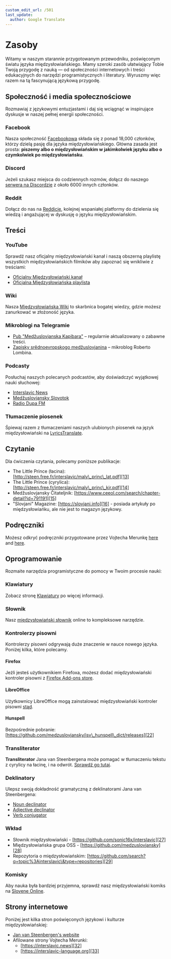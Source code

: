 ```yaml
---
custom_edit_url: /501
last_update:
  author: Google Translate
---
```


# Zasoby

Witamy w naszym starannie przygotowanym przewodniku, poświęconym światu języka międzysłowiańskiego. Mamy szeroki zasób ułatwiający Tobie Twoją przygodę z nauką — od społeczności internetowych i treści edukacyjnych do narzędzi programistycznych i literatury. Wyruszmy więc razem na tą fascynującą językową przygodę.    

## Społeczność i media społecznościowe

Rozmawiaj z językowymi entuzjastami i daj się wciągnąć w inspirujące dyskusje w naszej pełnej energii społeczności.

### Facebook

Nasza społeczność [Facebookowa][1] składa się z ponad 18,000 członków, którzy dzielą pasję dla języka międzysłowiańskiego. Główna zasada jest prosta: **piszemy albo o międzysłowiańskim w jakimkolwiek języku albo o czymkolwiek po międzysłowiańsku**.

### Discord

Jeżeli szukasz miejsca do codziennych rozmów, dołącz do naszego [serwera na Discordzie][2] z około 6000 innych członków.

### Reddit

Dołącz do nas na [Reddicie][3], kolejnej wspaniałej platformy do dzielenia się wiedzą i angażującej w dyskusję o języku międzysłowiańskim.

## Treści

### YouTube

Sprawdź nasz oficjalny międzysłowiański kanał i naszą obszerną playlistę wszystkich międzysłowiańskich filmików aby zapoznać się wnikliwie z treściami:

- [Oficjalny Międzysłowiański kanał][4]
- [Oficjalna Międzysłowiańska playlista][5]

### Wiki

Nasza [Międzysłowiańska Wiki][6] to skarbnica bogatej wiedzy, gdzie możesz zanurkować w złożoność języka.

### Mikroblogi na Telegramie

- [Pub "Medžuslovjanska Kapibara"][7] – regularnie aktualizowany o zabawne treści.
- [Zapisky srědnoevropskogo medžuslovjanina][8] – mikroblog Roberto Lombina.

### Podcasty

Posłuchaj naszych polecanych podcastów, aby doświadczyć wyjątkowej nauki słuchowej:

- [Interslavic News][9]
- [Medžuslovjansky Slovotok][10]
- [Radio Dupa FM][11]

### Tłumaczenie piosenek

Śpiewaj razem z tłumaczeniami naszych ulubionych piosenek na język międzysłowiański na [LyricsTranslate][12].

## Czytanie

Dla ćwiczenia czytania, polecamy poniższe publikacje:

- The Little Prince (łacina): [http://steen.free.fr/interslavic/maly\_princ\_lat.pdf][13]
- The Little Prince (cyrylica): [http://steen.free.fr/interslavic/maly\_princ\_kir.pdf][14]
- Medžuslovjansky Čitateljnik: [https://www.ceeol.com/search/chapter-detail?id=791191][15]
- "Slovjani" Magazine: [https://slovjani.info][16] - posiada artykuły po międzysłowiańku, ale nie jest to magazyn językowy.

## Podręczniki

Możesz odkryć podręczniki przygotowane przez Vojtecha Merunkę [here][17] and [here][15].

## Oprogramowanie

Rozmaite narzędzia programistyczne do pomocy w Twoim procesie nauki:

### Klawiatury

Zobacz stronę [Klawiatury][18] po więcej informacji.

### Słownik

Nasz [międzysłowiański słownik][19] online to kompleksowe narzędzie.

### Kontrolerzy pisowni

Kontrolerzy pisowni odgrywają duże znaczenie w nauce nowego języka. Poniżej kilka, które polecamy.

#### Firefox

Jeżli jesteś użytkownikiem Firefoxa, możesz dodać międzysłowiański kontroler pisowni z [Firefox Add-ons store][20].

#### LibreOffice

Użytkownicy LibreOffice mogą zainstalować międzysłowiański kontroler pisowni [stąd][21].

#### Hunspell

Bezpośrednie pobranie: [https://github.com/medzuslovjansky/isv\_hunspell\_dict/releases][22]

### Transliterator

 **Transliterator** Jana van Steenbergena może pomagać w tłumaczeniu tekstu z cyrylicy na łacinę, i na odwrót. [Sprawdź go tutaj][23].

### Deklinatory

Ulepsz swoją dokładność gramatyczną z deklinatorami Jana van Steenbergena:

- [Noun declinator][24]
- [Adjective declinator][25]
- [Verb conjugator][26]

### Wkład

- Słownik międzysłowiański - [https://github.com/sonic16x/interslavic][27]
- Międzysłowiańska grupa OSS - [https://github.com/medzuslovjansky][28]
- Repozytoria o międzysłowiańskim: [https://github.com/search?q=topic%3Ainterslavic\&type=repositories][29]

### Komisky

Aby nauka była bardziej przyjemna, sprawdź nasz międzysłowiański komiks na [Slovene Online][30].

## Strony internetowe

Poniżej jest kilka stron poświęconych językowi i kulturze międzysłowiańskiej:

- [Jan van Steenbergen's website][31]
- Afilowane strony Vojtecha Merunki:
  - [https://interslavic.news][32]
  - [https://interslavic-language.org][33]

[1]: https://www.facebook.com/groups/interslavic

[2]: https://discord.com/invite/n3saqm27QW

[3]: https://www.reddit.com/r/interslavic/

[4]: https://www.youtube.com/channel/UCShYXuD2TyJlYd9UWUUiYiA

[5]: https://www.youtube.com/playlist?list=PLT_X5HnKrXoiL3a5oK9Tv977JI8ijvFNM

[6]: https://isv.miraheze.org/

[7]: https://t.me/interslavicthings

[8]: https://t.me/zapiskysm

[9]: https://interslavic.news/podkast

[10]: https://linktr.ee/medzuslovjansky.slovotok

[11]: https://tyflonet.com/siciliano/arhiv/

[12]: https://lyricstranslate.com/language/interslavic

[13]: http://steen.free.fr/interslavic/maly_princ_lat.pdf

[14]: http://steen.free.fr/interslavic/maly_princ_kir.pdf

[15]: https://www.ceeol.com/search/chapter-detail?id=791191

[16]: https://slovjani.info

[17]: https://www.patro.cz/interslavic-zonal-constructed-language/

[18]: ./keyboards.md

[19]: https://interslavic-dictionary.com/

[20]: https://addons.mozilla.org/en-US/firefox/addon/interslavic-spellcheck/

[21]: https://extensions.libreoffice.org/en/extensions/show/15995

[22]: https://github.com/medzuslovjansky/isv_hunspell_dict/releases

[23]: http://steen.free.fr/interslavic/transliterator.html

[24]: http://steen.free.fr/interslavic/declinator.html

[25]: http://steen.free.fr/interslavic/adjectivator.html

[26]: http://steen.free.fr/interslavic/conjugator.html

[27]: https://github.com/sonic16x/interslavic

[28]: https://github.com/medzuslovjansky

[29]: https://github.com/search?q=topic%3Ainterslavic&type=repositories

[30]: https://slovene.online/animation/1.0/msl/index.html

[31]: http://steen.free.fr/interslavic

[32]: https://interslavic.news

[33]: https://interslavic-language.org
